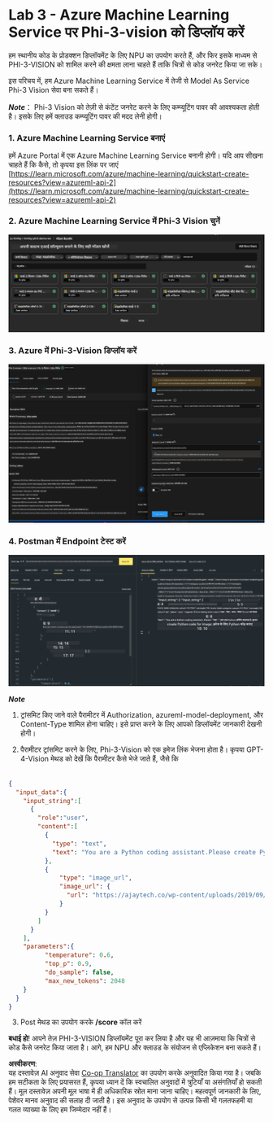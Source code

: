 <!--
CO_OP_TRANSLATOR_METADATA:
{
  "original_hash": "20cb4e6ac1686248e8be913ccf6c2bc2",
  "translation_date": "2025-05-08T05:34:49+00:00",
  "source_file": "md/02.Application/02.Code/Phi3/VSCodeExt/HOL/Apple/03.DeployPhi3VisionOnAzure.md",
  "language_code": "hi"
}
-->
# **Lab 3 - Azure Machine Learning Service पर Phi-3-vision को डिप्लॉय करें**

हम स्थानीय कोड के प्रोडक्शन डिप्लॉयमेंट के लिए NPU का उपयोग करते हैं, और फिर इसके माध्यम से PHI-3-VISION को शामिल करने की क्षमता लाना चाहते हैं ताकि चित्रों से कोड जनरेट किया जा सके।

इस परिचय में, हम Azure Machine Learning Service में तेजी से Model As Service Phi-3 Vision सेवा बना सकते हैं।

***Note***： Phi-3 Vision को तेज़ी से कंटेंट जनरेट करने के लिए कम्प्यूटिंग पावर की आवश्यकता होती है। इसके लिए हमें क्लाउड कम्प्यूटिंग पावर की मदद लेनी होगी।


### **1. Azure Machine Learning Service बनाएं**

हमें Azure Portal में एक Azure Machine Learning Service बनानी होगी। यदि आप सीखना चाहते हैं कि कैसे, तो कृपया इस लिंक पर जाएं [https://learn.microsoft.com/azure/machine-learning/quickstart-create-resources?view=azureml-api-2](https://learn.microsoft.com/azure/machine-learning/quickstart-create-resources?view=azureml-api-2)


### **2. Azure Machine Learning Service में Phi-3 Vision चुनें**

![Catalog](../../../../../../../../../translated_images/vison_catalog.f979823d5bde8aef2c37a3a9686f6c5d0c521f93730447798ea6fb580091443f.hi.png)


### **3. Azure में Phi-3-Vision डिप्लॉय करें**


![Deploy](../../../../../../../../../translated_images/vision_deploy.a8114ccd849a957272bf30959bdef166b21a0fac4c4f0129dab0106b97104772.hi.png)


### **4. Postman में Endpoint टेस्ट करें**


![Test](../../../../../../../../../translated_images/vision_test.0b9c1b1d414131d03398c88fc1b79d839e7946c2ae5c9fd170a2894c271e2993.hi.png)


***Note***

1. ट्रांसमिट किए जाने वाले पैरामीटर में Authorization, azureml-model-deployment, और Content-Type शामिल होना चाहिए। इसे प्राप्त करने के लिए आपको डिप्लॉयमेंट जानकारी देखनी होगी।

2. पैरामीटर ट्रांसमिट करने के लिए, Phi-3-Vision को एक इमेज लिंक भेजना होता है। कृपया GPT-4-Vision मेथड को देखें कि पैरामीटर कैसे भेजे जाते हैं, जैसे कि

```json

{
  "input_data":{
    "input_string":[
      {
        "role":"user",
        "content":[ 
          {
            "type": "text",
            "text": "You are a Python coding assistant.Please create Python code for image "
          },
          {
              "type": "image_url",
              "image_url": {
                "url": "https://ajaytech.co/wp-content/uploads/2019/09/index.png"
              }
          }
        ]
      }
    ],
    "parameters":{
          "temperature": 0.6,
          "top_p": 0.9,
          "do_sample": false,
          "max_new_tokens": 2048
    }
  }
}

```

3. Post मेथड का उपयोग करके **/score** कॉल करें

**बधाई हो**! आपने तेज़ PHI-3-VISION डिप्लॉयमेंट पूरा कर लिया है और यह भी आज़माया कि चित्रों से कोड कैसे जनरेट किया जाता है। आगे, हम NPU और क्लाउड के संयोजन से एप्लिकेशन बना सकते हैं।

**अस्वीकरण**:  
यह दस्तावेज़ AI अनुवाद सेवा [Co-op Translator](https://github.com/Azure/co-op-translator) का उपयोग करके अनुवादित किया गया है। जबकि हम सटीकता के लिए प्रयासरत हैं, कृपया ध्यान दें कि स्वचालित अनुवादों में त्रुटियाँ या असंगतियाँ हो सकती हैं। मूल दस्तावेज़ अपनी मूल भाषा में ही अधिकारिक स्रोत माना जाना चाहिए। महत्वपूर्ण जानकारी के लिए, पेशेवर मानव अनुवाद की सलाह दी जाती है। इस अनुवाद के उपयोग से उत्पन्न किसी भी गलतफहमी या गलत व्याख्या के लिए हम जिम्मेदार नहीं हैं।